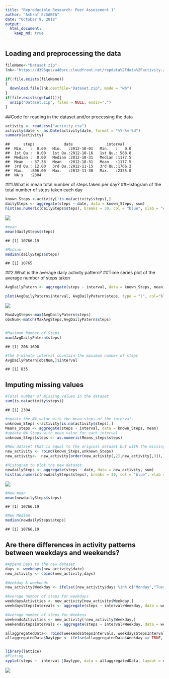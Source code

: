 ```yaml
---
title: "Reproducible Research: Peer Assessment 1"
author: "Ashraf ELSABEA"
date: "October 9, 2018"
output: 
  html_document:
    keep_md: true
---
```


## Loading and preprocessing the data

```r
fileName<-"Dataset.zip"
lnk<-"https://d396qusza40orc.cloudfront.net/repdata%2Fdata%2Factivity.zip"

if(!file.exists(fileName))
{
  download.file(lnk,destfile="Dataset.zip", mode = "wb")
}
if(file.exists(getwd())){
  unzip("Dataset.zip", files = NULL, exdir=".")
}
```

##Code for reading in the dataset and/or processing the data

```r
activity <- read.csv("activity.csv")
activity$date <- as.Date(activity$date, format = "%Y-%m-%d")
summary(activity)
```

```
##      steps             date               interval     
##  Min.   :  0.00   Min.   :2012-10-01   Min.   :   0.0  
##  1st Qu.:  0.00   1st Qu.:2012-10-16   1st Qu.: 588.8  
##  Median :  0.00   Median :2012-10-31   Median :1177.5  
##  Mean   : 37.38   Mean   :2012-10-31   Mean   :1177.5  
##  3rd Qu.: 12.00   3rd Qu.:2012-11-15   3rd Qu.:1766.2  
##  Max.   :806.00   Max.   :2012-11-30   Max.   :2355.0  
##  NA's   :2304
```

##1.What is mean total number of steps taken per day?
##Histogram of the total number of steps taken each day

```r
known_Steps <-activity[!is.na(activity$steps),]
dailySteps <- aggregate(steps ~ date, data = known_Steps, sum)
hist(as.numeric(dailySteps$steps), breaks = 30, col = "blue", xlab = "# Steps", main= "Total number of steps taken each day")
```

![](PA1_template_files/figure-html/unnamed-chunk-3-1.png)<!-- -->

```r
#mean
mean(dailySteps$steps)
```

```
## [1] 10766.19
```

```r
#Median
median(dailySteps$steps)
```

```
## [1] 10765
```


##2.What is the average daily activity pattern?
##Time series plot of the average number of steps taken

```r
AvgDailyPatern <- aggregate(steps ~ interval, data = known_Steps, mean)

plot(AvgDailyPatern$interval, AvgDailyPatern$steps, type = "l", col="blue", lwd = 2, xlab="Interval", ylab="Average number of steps", main="Average Daily Activity Patern")
```

![](PA1_template_files/figure-html/unnamed-chunk-4-1.png)<!-- -->

```r
MaxAvgSteps<-max(AvgDailyPatern$steps)
obsNum<-match(MaxAvgSteps,AvgDailyPatern$steps)


#Maximum Number of Steps
max(AvgDailyPatern$steps)
```

```
## [1] 206.1698
```

```r
#The 5-minute interval countain the maximum number of steps
AvgDailyPatern[obsNum,]$interval
```

```
## [1] 835
```



## Imputing missing values

```r
#Total number of missing values in the dataset
sum(is.na(activity$steps))
```

```
## [1] 2304
```

```r
#update the NA value with the mean steps of the interval.
unknown_Steps <-activity[is.na(activity$steps),]
Means_steps <- aggregate(steps ~ interval, data = known_Steps, mean)
#update NA Steps with mean value for each interval
unknown_Steps$steps <- as.numeric(Means_steps$steps)

#New dataset that is equal to the original dataset but with the missing data filled in.
new_activity <- rbind(known_Steps,unknown_Steps)
new_activity<-  new_activity[order(new_activity[,2],new_activity[,3]),]

#Histogram to plot the new dataset
newdailySteps <- aggregate(steps ~ date, data = new_activity, sum)
hist(as.numeric(newdailySteps$steps), breaks = 30, col = "blue", xlab = "# Steps", main= "Total number of steps taken each day")
```

![](PA1_template_files/figure-html/unnamed-chunk-5-1.png)<!-- -->

```r
#New mean
mean(newdailySteps$steps)
```

```
## [1] 10766.19
```

```r
#New Median
median(newdailySteps$steps)
```

```
## [1] 10766.19
```


## Are there differences in activity patterns between weekdays and weekends?

```r
#Append Days to the new dataset
days <- weekdays(new_activity$date)
new_activity <- cbind(new_activity,days)

#Weekday & weekends
new_activity$Weekday <- ifelse((new_activity$days %in% c("Monday","Tuesday","Wednesday","Thursday","Friday")), TRUE, FALSE)

#Average number of steps for weekdays
weekdaysActivities <- new_activity[new_activity$Weekday,]
weekdaysStepsIntervals <- aggregate(steps ~ interval+Weekday, data = weekdaysActivities, FUN=mean)

#Average number of steps for Weekens
weekendsActivities <- new_activity[!new_activity$Weekday,]
weekendsStepsIntervals <- aggregate(steps ~ interval+Weekday, data = weekendsActivities, FUN=mean)

allaggregatedData<- rbind(weekendsStepsIntervals, weekdaysStepsIntervals)
allaggregatedData$Daytype <- ifelse(allaggregatedData$Weekday == TRUE, "Weekday", "Weekend")


library(lattice)
#Ploting
xyplot(steps ~  interval |Daytype, data = allaggregatedData, layout = c(1,2), type ="l",xlab="Intervals", ylab="# Steps")
```

![](PA1_template_files/figure-html/unnamed-chunk-6-1.png)<!-- -->
